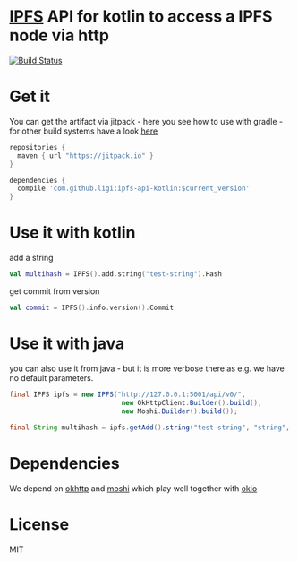 # [IPFS](http://ipfs.io) API for kotlin to access a IPFS node via http

[![Build Status](https://snap-ci.com/ligi/ipfs-api-kotlin/branch/master/build_image)](https://snap-ci.com/ligi/ipfs-api-kotlin/branch/master)

# Get it

You can get the artifact via jitpack - here you see how to use with gradle - for other build systems have a look [here](https://jitpack.io/#ligi/ipfs-api-kotlin)

``` groovy
repositories {
  maven { url "https://jitpack.io" }
}
```

``` groovy
dependencies {
  compile 'com.github.ligi:ipfs-api-kotlin:$current_version'
}
```

# Use it with kotlin

add a string
```kotlin
val multihash = IPFS().add.string("test-string").Hash
```

get commit from version

```kotlin
val commit = IPFS().info.version().Commit
```

# Use it with java

you can also use it from java - but it is more verbose there as e.g. we have no default parameters. 

```java
final IPFS ipfs = new IPFS("http://127.0.0.1:5001/api/v0/",
                            new OkHttpClient.Builder().build(),
                            new Moshi.Builder().build());
  
final String multihash = ipfs.getAdd().string("test-string", "string", "string").getHash();
```

# Dependencies 

We depend on [okhttp](http://square.github.io/okhttp) and [moshi](https://github.com/square/moshi) which play well together with [okio](https://github.com/square/okio)

# License 

MIT
